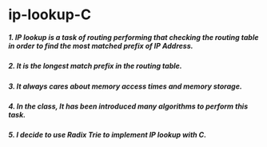 # ip-lookup-C
##### 1. IP lookup is  a task of routing performing that checking the routing table in order to find the most matched prefix of IP Address.
##### 2. It is the longest match prefix in the routing table.
##### 3. It always cares about memory access times and memory storage.
##### 4. In the class, It has been introduced many algorithms to perform this task.
##### 5. I decide to use Radix Trie to implement IP lookup with C.
